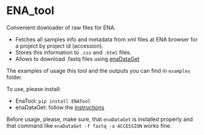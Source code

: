 # ENA_tool
Convenient dowloader of raw files for ENA.

- Fetches all samples info and metadata from xml files at ENA browser for a project by project id (accession). 
- Stores this information to `.csv` and `.html` files. 
- Allows to download .fastq files using [enaDataGet](https://github.com/enasequence/enaBrowserTools)

The examples of usage this tool and the outputs you can find in `examples` folder.

To use, please install:
 - EnaTool: `pip install ENATool`
 - enaDataGet: follow the [instructions](https://github.com/enasequence/enaBrowserTools) 

Before usage, please, make sure, that `enaDataGet` is installed properly and that command like `enaDataGet -f fastq -a ACCESSION` works fine.
